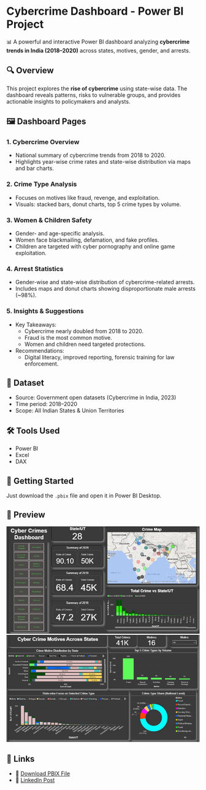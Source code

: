 # Cybercrime Dashboard - Power BI Project

📊 A powerful and interactive Power BI dashboard analyzing **cybercrime trends in India (2018–2020)** across states, motives, gender, and arrests.

## 🔍 Overview

This project explores the **rise of cybercrime** using state-wise data. The dashboard reveals patterns, risks to vulnerable groups, and provides actionable insights to policymakers and analysts.

## 🖼️ Dashboard Pages

### 1. Cybercrime Overview
- National summary of cybercrime trends from 2018 to 2020.
- Highlights year-wise crime rates and state-wise distribution via maps and bar charts.

### 2. Crime Type Analysis
- Focuses on motives like fraud, revenge, and exploitation.
- Visuals: stacked bars, donut charts, top 5 crime types by volume.

### 3. Women & Children Safety
- Gender- and age-specific analysis.
- Women face blackmailing, defamation, and fake profiles.
- Children are targeted with cyber pornography and online game exploitation.

### 4. Arrest Statistics
- Gender-wise and state-wise distribution of cybercrime-related arrests.
- Includes maps and donut charts showing disproportionate male arrests (~98%).

### 5. Insights & Suggestions
- Key Takeaways:
  - Cybercrime nearly doubled from 2018 to 2020.
  - Fraud is the most common motive.
  - Women and children need targeted protections.
- Recommendations:
  - Digital literacy, improved reporting, forensic training for law enforcement.

## 📁 Dataset
- Source: Government open datasets (Cybercrime in India, 2023)
- Time period: 2018–2020
- Scope: All Indian States & Union Territories

## 🛠️ Tools Used
- Power BI  
- Excel  
- DAX  

## 🚀 Getting Started
Just download the `.pbix` file and open it in Power BI Desktop.

## 📸 Preview

![Dashboard Preview 1](images/2.jpg)
![Dashboard Preview 2](images/1.jpg)

## 🔗 Links
- 📂 [Download PBIX File](CybercrimeDashboard.pbix)
- 📰 [LinkedIn Post](https://www.linkedin.com/in/yourprofile/post-id) <!-- Replace -->
